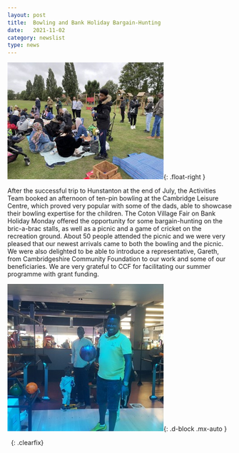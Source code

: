 ```yaml
---
layout: post
title:  Bowling and Bank Holiday Bargain-Hunting
date:   2021-11-02
category: newslist
type: news
---
```


![Volunteers and families picnicking on a green, seated in groups with playground equipment in the background](/images/2021-11-02-picnic.jpg){: .float-right }

After the successful trip to Hunstanton at the end of July, the Activities Team booked an afternoon of ten-pin bowling at the Cambridge Leisure Centre, which proved very popular with some of the dads, able to showcase their bowling expertise for the children. The Coton Village Fair on Bank Holiday Monday offered the opportunity for some bargain-hunting on the bric-a-brac stalls, as well as a picnic and a game of cricket on the recreation ground. About 50 people attended the picnic and we were very pleased that our newest arrivals came to both the bowling and the picnic. We were also delighted to be able to introduce a representative, Gareth, from Cambridgeshire Community Foundation to our work and some of our beneficiaries. We are very grateful to CCF for facilitating our summer programme with grant funding.

![Dads bowling with their families](/images/2021-11-02-bowling.jpg){: .d-block .mx-auto }

&nbsp;
{: .clearfix}
